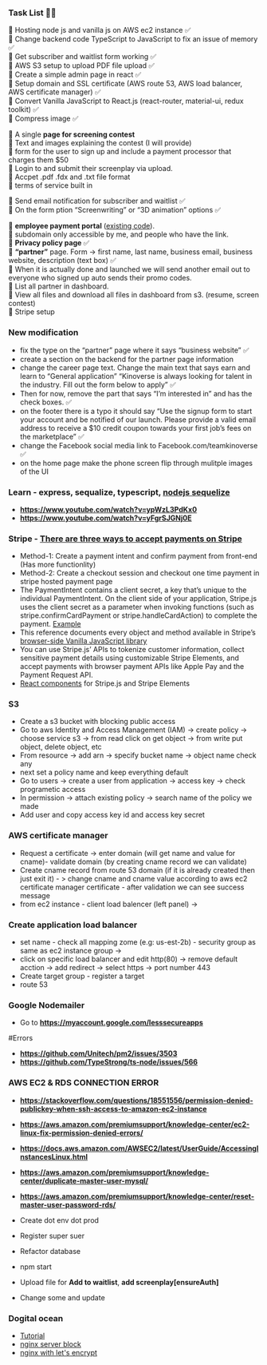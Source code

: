 ### Task List 📜📜

📌 Hosting node js and vanilla js on AWS ec2 instance ✅ <br/>
📌 Change backend code TypeScript to JavaScript to fix an issue of memory ✅ <br/>
📌 Get subscriber and waitlist form working ✅ <br/>
📌 AWS S3 setup to upload PDF file upload ✅ <br/>
📌 Create a simple admin page in react ✅ <br/>
📌 Setup domain and SSL certificate (AWS route 53, AWS load balancer, AWS certificate manager) ✅ <br/>
📌 Convert Vanilla JavaScript to React.js (react-router, material-ui, redux toolkit) ✅ <br/>
📌 Compress image ✅ <br/>

📌 A single **page for screening contest** <br/>
📌 Text and images explaining the contest (I will provide) <br/>
📌 form for the user to sign up and include a payment processor that charges them $50 <br/>
📌 Login to and submit their screenplay via upload. <br/>
📌 Accpet .pdf .fdx and .txt file format <br/>
📌 terms of service built in <br/>

📌 Send email notification for subscriber and waitlist ✅ <br/>
📌 On the form ption “Screenwriting” or “3D animation” options ✅ <br/>

📌 **employee payment portal** ([existing code](https://drive.google.com/drive/folders/1M4wkswl0zj05VfRZ-i9R8qtgS_1GdgG4)). <br/>
📌 subdomain only accessible by me, and people who have the link. <br/>
📌 **Privacy policy page** ✅ <br/>
📌 **“partner”** page. Form -> first name, last name, business email, business website, description (text box) ✅ <br/>
📌 When it is actually done and launched we will send another email out to everyone who signed up auto sends their promo codes. <br/>
📌 List all partner in dashboard. <br/>
📌 View all files and download all files in dashboard from s3. (resume, screen contest) <br/>
📌 Stripe setup <br/>

### New modification

- fix the type on the “partner” page where it says “business website” ✅
- create a section on the backend for the partner page information
- change the career page text. Change the main text that says earn and learn to “General application” “Kinoverse is always looking for talent in the industry. Fill out the form below to apply” ✅
- Then for now, remove the part that says “I’m interested in” and has the check boxes. ✅
- on the footer there is a typo it should say “Use the signup form to start your account and be notified of our launch. Please provide a valid email address to receive a $10 credit coupon towards your first job’s fees on the marketplace” ✅
- change the Facebook social media link to Facebook.com/teamkinoverse ✅
- on the home page make the phone screen flip through mulitple images of the UI

### Learn - express, sequalize, typescript, [nodejs sequelize](https://www.youtube.com/watch?v=0Yu-4_Vj4sU)

- **https://www.youtube.com/watch?v=ypWzL3PdKx0**
- **https://www.youtube.com/watch?v=yFgrSJGNj0E**

### Stripe - [There are three ways to accept payments on Stripe ](https://stripe.com/docs/payments/payment-intents/migration/charges)

- Method-1: Create a payment intent and confirm payment from front-end (Has more functionlity)
- Method-2: Create a checkout session and checkout one time payment in stripe hosted payment page
- The PaymentIntent contains a client secret, a key that’s unique to the individual PaymentIntent. On the client side of your application, Stripe.js uses the client secret as a parameter when invoking functions (such as stripe.confirmCardPayment or stripe.handleCardAction) to complete the payment. [Example](https://stripe.com/docs/payments/payment-intents#passing-to-client)
- This reference documents every object and method available in Stripe’s [browser-side Vanilla JavaScript library](https://stripe.com/docs/js)
- You can use Stripe.js’ APIs to tokenize customer information, collect sensitive payment details using customizable Stripe Elements, and accept payments with browser payment APIs like Apple Pay and the Payment Request API.
- [React components](https://stripe.com/docs/stripe-js/react) for Stripe.js and Stripe Elements

### S3

- Create a s3 bucket with blocking public access
- Go to aws Identity and Access Management (IAM) -> create policy -> choose service s3 -> from read click on get object -> from write put object, delete object, etc
- From resource -> add arn -> specify bucket name -> object name check any
- next set a policy name and keep everything default
- Go to users -> create a user from application -> access key -> check programetic access
- In permission -> attach existing policy -> search name of the policy we made
- Add user and copy access key id and access key secret

### AWS certificate manager

- Request a certificate -> enter domain (will get name and value for cname)- validate domain (by creating cname record we can validate)
- Create cname record from route 53 domain (if it is already created then just exit it) - > change cname and cname value according to aws ec2 certificate manager certificate - after validation we can see success message
- from ec2 instance - client load balencer (left panel) ->

### Create application load balancer

- set name - check all mapping zome (e.g: us-est-2b) - security group as same as ec2 instance group ->
- click on specific load balancer and edit http(80) -> remove default acction -> add redirect -> select https -> port number 443
- Create target group - register a target
- route 53

### Google Nodemailer

- Go to **https://myaccount.google.com/lesssecureapps**

#Errors

- **https://github.com/Unitech/pm2/issues/3503**
- **https://github.com/TypeStrong/ts-node/issues/566**

### AWS EC2 & RDS CONNECTION ERROR

- **https://stackoverflow.com/questions/18551556/permission-denied-publickey-when-ssh-access-to-amazon-ec2-instance**
- **https://aws.amazon.com/premiumsupport/knowledge-center/ec2-linux-fix-permission-denied-errors/**
- **https://docs.aws.amazon.com/AWSEC2/latest/UserGuide/AccessingInstancesLinux.html**
- **https://aws.amazon.com/premiumsupport/knowledge-center/duplicate-master-user-mysql/**
- **https://aws.amazon.com/premiumsupport/knowledge-center/reset-master-user-password-rds/**

- Create dot env dot prod
- Register super suer
- Refactor database
- npm start
- Upload file for **Add to waitlist**, **add screenplay[ensureAuth]**
- Change some and update

### Dogital ocean

- [Tutorial](https://www.youtube.com/watch?v=akEfQt9oGmc&list=PLx-OQRQE9_maQssKO1zDd-VF7GAfRO2Rr&index=3)
- [nginx server block](https://www.digitalocean.com/community/tutorials/how-to-set-up-nginx-server-blocks-virtual-hosts-on-ubuntu-16-04)
- [nginx with let's encrypt](https://www.digitalocean.com/community/tutorials/how-to-secure-nginx-with-let-s-encrypt-on-ubuntu-20-04)
